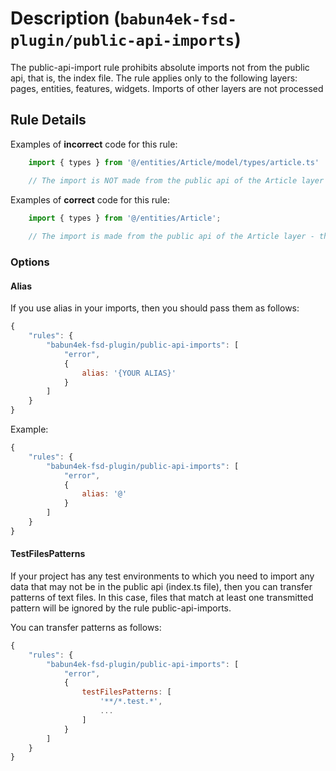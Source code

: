 # Description (`babun4ek-fsd-plugin/public-api-imports`)

The public-api-import rule prohibits absolute imports not from the public api, that is, the index file.
The rule applies only to the following layers: pages, entities, features, widgets. Imports of other layers are not processed

## Rule Details

Examples of **incorrect** code for this rule:

```js
    import { types } from '@/entities/Article/model/types/article.ts'

    // The import is NOT made from the public api of the Article layer - this is bad
```

Examples of **correct** code for this rule:

```js
    import { types } from '@/entities/Article'; 
    
    // The import is made from the public api of the Article layer - this is good 
```

### Options

#### Alias

If you use alias in your imports, then you should pass them as follows:

```js
{
    "rules": {
        "babun4ek-fsd-plugin/public-api-imports": [
            "error", 
            {
                alias: '{YOUR ALIAS}'
            }
        ]
    }
}
```

Example:

```js
{
    "rules": {
        "babun4ek-fsd-plugin/public-api-imports": [
            "error", 
            {
                alias: '@'
            }
        ]
    }
}
```

#### TestFilesPatterns

If your project has any test environments to which you need to import any data that may not be in the public api (index.ts file), then you can transfer patterns of text files.
In this case, files that match at least one transmitted pattern will be ignored by the rule public-api-imports.

You can transfer patterns as follows:

```js
{
    "rules": {
        "babun4ek-fsd-plugin/public-api-imports": [
            "error", 
            {
                testFilesPatterns: [
                    '**/*.test.*',
                    ...
                ]
            }
        ]
    }
}
```
